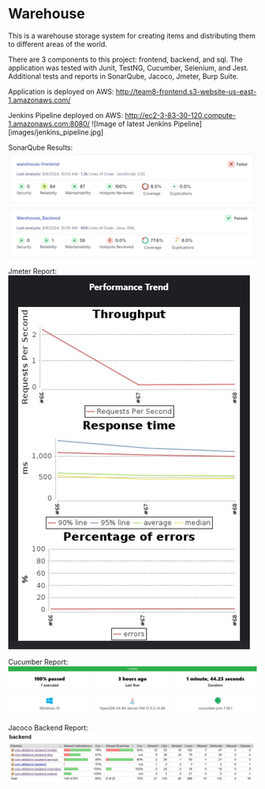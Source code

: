 # Warehouse
This is a warehouse storage system for creating items and distributing them to different areas of the world.

There are 3 components to this project: frontend, backend, and sql.
The application was tested with Junit, TestNG, Cucumber, Selenium, and Jest.
Additional tests and reports in SonarQube, Jacoco, Jmeter, Burp Suite.

Application is deployed on AWS: http://team8-frontend.s3-website-us-east-1.amazonaws.com/

Jenkins Pipeline deployed on AWS: http://ec2-3-83-30-120.compute-1.amazonaws.com:8080/
![Image of latest Jenkins Pipeline][images/jenkins_pipeline.jpg]

SonarQube Results:
![Image of SonarQube](images/sonarqube.jpg)

Jmeter Report: 
![Image of Jmeter Report](images/jmeter_report.jpg)

Cucumber Report: 
![Cucumber Report Sample](images/cucumber.jpg)

Jacoco Backend Report:
![Jacoco Report for Backend Application](images/backend_jacoco.jpg)
